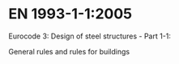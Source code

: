 # EN 1993-1-1:2005

Eurocode 3: Design of steel structures - Part 1-1:

General rules and rules for buildings
